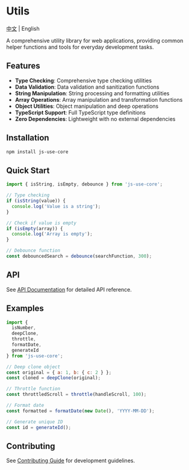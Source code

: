 # Utils

[中文](./README.md) | English

A comprehensive utility library for web applications, providing common helper functions and tools for everyday development tasks.

## Features

- **Type Checking**: Comprehensive type checking utilities
- **Data Validation**: Data validation and sanitization functions
- **String Manipulation**: String processing and formatting utilities
- **Array Operations**: Array manipulation and transformation functions
- **Object Utilities**: Object manipulation and deep operations
- **TypeScript Support**: Full TypeScript type definitions
- **Zero Dependencies**: Lightweight with no external dependencies

## Installation

```bash
npm install js-use-core
```

## Quick Start

```javascript
import { isString, isEmpty, debounce } from 'js-use-core';

// Type checking
if (isString(value)) {
  console.log('Value is a string');
}

// Check if value is empty
if (isEmpty(array)) {
  console.log('Array is empty');
}

// Debounce function
const debouncedSearch = debounce(searchFunction, 300);
```

## API

See [API Documentation](./api.en.md) for detailed API reference.

## Examples

```javascript
import { 
  isNumber, 
  deepClone, 
  throttle, 
  formatDate,
  generateId 
} from 'js-use-core';

// Deep clone object
const original = { a: 1, b: { c: 2 } };
const cloned = deepClone(original);

// Throttle function
const throttledScroll = throttle(handleScroll, 100);

// Format date
const formatted = formatDate(new Date(), 'YYYY-MM-DD');

// Generate unique ID
const id = generateId();
```

## Contributing

See [Contributing Guide](./CONTRIBUTING.en.md) for development guidelines. 